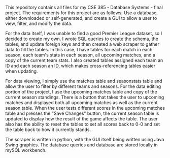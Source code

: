 This repository contains all files for my CSE 385 - Database Systems - final project. The requirements for this project are as follows: Use a database, either downloaded or
self-generated, and create a GUI to allow a user to view, filter, and modify the data.

For the data itself, I was unable to find a good Premier League dataset, so I decided to create my own. I wrote SQL queries to create the schema, the tables, and update foreign keys
and then created a web scraper to gather data to fill the tables. In this case, I have tables for each match in each season, each team's stats in each season, all upcoming matches,
and a copy of the current team stats. I also created tables assigned each team an ID and each season an ID, which makes cross-referencing tables easier when updating.

For data viewing, I simply use the matches table and seasonstats table and allow the user to filter by different teams and seasons. For the data editing portion of the project, I use
the upcoming matches table and copy of the current season standings. There is a button that takes the user to upcoming matches and displayed both all upcoming matches as well as the
current season table. When the user tests different scores in the upcoming matches table and presses the "Save Changes" button, the current season table is updated to display how the
result of the game affects the table. The user also has the ability to reset the tables to set all scores back to 0-0 and set the table back to how it currently stands.

The scraper is written in python, with the GUI itself being written using Java Swing graphics. The database queries and database are stored locally in mySQL workbench.
